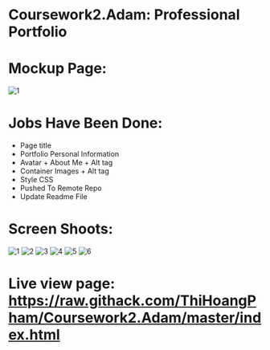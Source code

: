 # Coursework2.Adam: Professional Portfolio
# Mockup Page:
![1](https://user-images.githubusercontent.com/88220398/131945701-c2356641-7cc0-4ad9-8088-efbee299dc88.png)
# Jobs Have Been Done:
- Page title
- Portfolio Personal Information
- Avatar + About Me + Alt tag
- Container Images + Alt tag
- Style CSS
- Pushed To Remote Repo
- Update Readme File
# Screen Shoots:
![1](https://user-images.githubusercontent.com/88220398/131943144-e3a66423-10f5-4b3f-8431-0e72f907ed8d.png)
![2](https://user-images.githubusercontent.com/88220398/131943150-5b4cd782-ae87-41de-a770-801235d7ea76.png)
![3](https://user-images.githubusercontent.com/88220398/131943152-86262e27-d386-4682-a0d7-029fecdddf64.png)
![4](https://user-images.githubusercontent.com/88220398/131943153-2022d15d-1de0-49dc-9e04-f2e30365fa8a.png)
![5](https://user-images.githubusercontent.com/88220398/131943155-eb7e0310-2925-44bc-bdd9-3de54e640586.png)
![6](https://user-images.githubusercontent.com/88220398/131943156-d2432c47-404f-4be9-acde-953360a35d83.png)
# Live view page: https://raw.githack.com/ThiHoangPham/Coursework2.Adam/master/index.html
